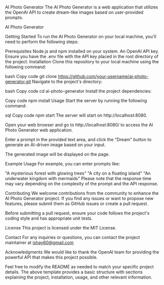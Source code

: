 AI Photo Generator
The AI Photo Generator is a web application that utilizes the OpenAI API to create dream-like images based on user-provided prompts.

AI Photo Generator

Getting Started
To run the AI Photo Generator on your local machine, you'll need to perform the following steps:

Prerequisites
Node.js and npm installed on your system.
An OpenAI API key. Ensure you have the .env file with the API key placed in the root directory of the project.
Installation
Clone this repository to your local machine using the following command:

bash
Copy code
git clone https://github.com/your-username/ai-photo-generator.git
Navigate to the project's directory:

bash
Copy code
cd ai-photo-generator
Install the project dependencies:

Copy code
npm install
Usage
Start the server by running the following command:

sql
Copy code
npm start
The server will start on http://localhost:8080.

Open your web browser and go to http://localhost:8080/ to access the AI Photo Generator web application.

Enter a prompt in the provided text area, and click the "Dream" button to generate an AI-driven image based on your input.

The generated image will be displayed on the page.

Example Usage
For example, you can enter prompts like:

"A mysterious forest with glowing trees"
"A city on a floating island"
"An underwater kingdom with mermaids"
Please note that the response time may vary depending on the complexity of the prompt and the API response.

Contributing
We welcome contributions from the community to enhance the AI Photo Generator project. If you find any issues or want to propose new features, please submit them as GitHub issues or create a pull request.

Before submitting a pull request, ensure your code follows the project's coding style and has appropriate unit tests.

License
This project is licensed under the MIT License.

Contact
For any inquiries or questions, you can contact the project maintainer at ishay60@gmail.com

Acknowledgments
We would like to thank the OpenAI team for providing the powerful API that makes this project possible.

Feel free to modify the README as needed to match your specific project details. The above template provides a basic structure with sections explaining the project, installation, usage, and other relevant information.
